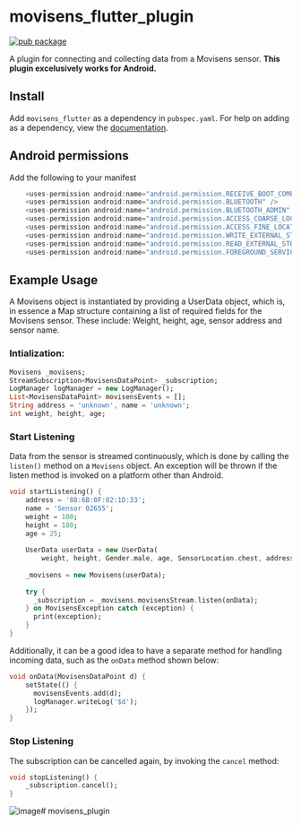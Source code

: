 # movisens_flutter_plugin

[![pub package](https://img.shields.io/pub/v/movisens_flutter.svg)](https://pub.dartlang.org/packages/movisens_flutter)

A plugin for connecting and collecting data from a Movisens sensor. **This plugin excelusively works for Android.**

## Install

Add ```movisens_flutter``` as a dependency in  `pubspec.yaml`.
For help on adding as a dependency, view the [documentation](https://flutter.io/using-packages/).

## Android permissions
Add the following to your manifest

```dart
    <uses-permission android:name="android.permission.RECEIVE_BOOT_COMPLETED" />
    <uses-permission android:name="android.permission.BLUETOOTH" />
    <uses-permission android:name="android.permission.BLUETOOTH_ADMIN" />
    <uses-permission android:name="android.permission.ACCESS_COARSE_LOCATION" />
    <uses-permission android:name="android.permission.ACCESS_FINE_LOCATION" />
    <uses-permission android:name="android.permission.WRITE_EXTERNAL_STORAGE" />
    <uses-permission android:name="android.permission.READ_EXTERNAL_STORAGE" />
    <uses-permission android:name="android.permission.FOREGROUND_SERVICE" />
```

## Example Usage
A Movisens object is instantiated by providing a UserData object, which is, in essence a Map structure containing a list of required fields for the Movisens sensor.
These include: Weight, height, age, sensor address and sensor name.


### Intialization:
```dart
Movisens _movisens;
StreamSubscription<MovisensDataPoint> _subscription;
LogManager logManager = new LogManager();
List<MovisensDataPoint> movisensEvents = [];
String address = 'unknown', name = 'unknown';
int weight, height, age;
```


### Start Listening

Data from the sensor is streamed continuously, which is done by calling the `listen()` method on a `Movisens`
object. An exception will be thrown if the listen method is invoked on a platform other than Android.

```dart
void startListening() {
    address = '88:6B:0F:82:1D:33';
    name = 'Sensor 02655';
    weight = 100;
    height = 180;
    age = 25;
    
    UserData userData = new UserData(
        weight, height, Gender.male, age, SensorLocation.chest, address, name);
    
    _movisens = new Movisens(userData);
    
    try {
      _subscription = _movisens.movisensStream.listen(onData);
    } on MovisensException catch (exception) {
      print(exception);
    }
}
```

Additionally, it can be a good idea to have a separate method for handling incoming data, such as the `onData` method shown below:
```dart
void onData(MovisensDataPoint d) {
    setState(() {
      movisensEvents.add(d);
      logManager.writeLog('$d');
    });
}

```

### Stop Listening
The subscription can be cancelled again, by invoking the `cancel` method:

```dart
void stopListening() {
    _subscription.cancel(); 
}
```

![image](https://i.imgur.com/EZuiKm5.png)# movisens_plugin
